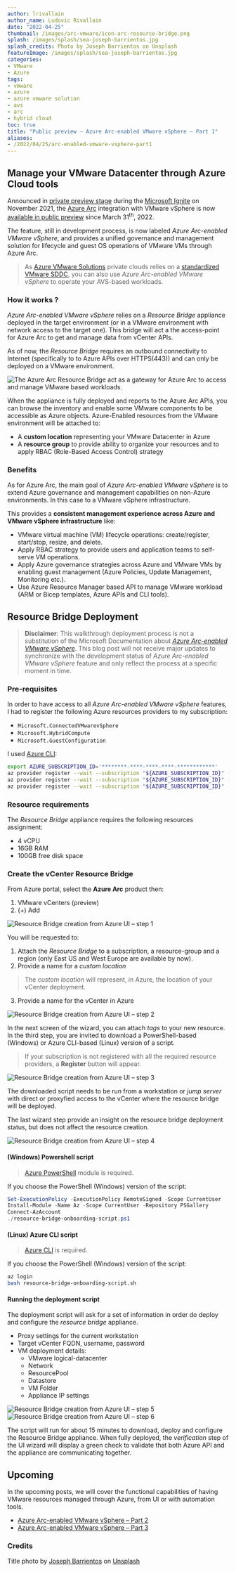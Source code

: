 ```yaml
---
author: lrivallain
author_name: Ludovic Rivallain
date: "2022-04-25"
thumbnail: /images/arc-vmware/icon-arc-resource-bridge.png
splash: /images/splash/sea-joseph-barrientos.jpg
splash_credits: Photo by Joseph Barrientos on Unsplash
featureImage: /images/splash/sea-joseph-barrientos.jpg
categories:
- VMware
- Azure
tags:
- vmware
- azure
- azure vmware solution
- avs
- arc
- hybrid cloud
toc: true
title: "Public preview – Azure Arc-enabled VMware vSphere – Part 1"
aliases:
- /2022/04/25/arc-enabled-vmware-vsphere-part1
---
```


## Manage your VMware Datacenter through Azure Cloud tools

Announced in [private preview stage](https://azure.microsoft.com/en-us/updates/private-preview-new-azure-arc-capabilities-in-november-2021/) during the [Microsoft Ignite](https://aka.ms/IgniteNov21/InnovateAnywhereBlog) on November 2021, the [Azure Arc](https://azure.microsoft.com/en-us/services/azure-arc/#product-overview) integration with VMware vSphere is now [available in public preview](https://azure.microsoft.com/en-us/updates/public-preview-azure-arc-integration-with-vmware-vsphere/) since March 31<sup>th</sup>, 2022.

The feature, still in development process, is now labeled *Azure Arc-enabled VMware vSphere*, and provides a unified governance and management solution for lifecycle and guest OS operations of VMware VMs through Azure Arc.

> As [Azure VMware Solutions](https://azure.microsoft.com/en-us/services/azure-vmware/) private clouds relies on a [standardized VMware SDDC](https://www.vmware.com/products/cloud-foundation.html), you can also use *Azure Arc-enabled VMware vSphere* to operate your AVS-based workloads.

### How it works ?

*Azure Arc-enabled VMware vSphere* relies on a *Resource Bridge* appliance deployed in the target environment (or in a VMware environment with network access to the target one). This bridge will act a the access-point for Azure Arc to get and manage data from vCenter APIs.

As of now, the *Resource Bridge* requires an outbound connectivity to Internet (specifically to to Azure APIs over HTTPS(443)) and can only be deployed on a VMware environment.

![The Azure Arc Resource Bridge act as a gateway for Azure Arc to access and manage VMware based workloads.](/images/arc-vmware/arc-resource-bridge.png)

When the appliance is fully deployed and reports to the Azure Arc APIs, you can browse the inventory and enable some VMware components to be accessible as Azure objects. Azure-Enabled resources from the VMware environment will be attached to:

* A **custom location** representing your VMware Datacenter in Azure
* A **resource group** to provide ability to organize your resources and to apply RBAC (Role-Based Access Control) strategy

### Benefits

As for Azure Arc, the main goal of *Azure Arc-enabled VMware vSphere* is to extend Azure governance and management capabilities on non-Azure environments. In this case to a VMware vSphere infrastructure.

This provides a **consistent management experience across Azure and VMware vSphere infrastructure** like:

* VMware virtual machine (VM) lifecycle operations: create/register, start/stop, resize, and delete.
* Apply RBAC strategy to provide users and application teams to self-serve VM operations.
* Apply Azure governance strategies across Azure and VMware VMs by enabling guest management (Azure Policies, Update Management, Monitoring etc.).
* Use Azure Resource Manager based API to manage VMware workload (ARM or Bicep templates, Azure APIs and CLI tools).

## Resource Bridge Deployment

> **Disclaimer**: This walkthrough deployment process is not a substitution of the Microsoft Documentation about [*Azure Arc-enabled VMware vSphere*](https://docs.microsoft.com/en-us/azure/azure-arc/vmware-vsphere/). This blog post will not receive major updates to synchronize with the development status of *Azure Arc-enabled VMware vSphere* feature and only reflect the process at a specific moment in time.

### Pre-requisites

In order to have access to all *Azure Arc-enabled VMware vSphere* features, I had to register the following Azure resources providers to my subscription:

* `Microsoft.ConnectedVMwarevSphere`
* `Microsoft.HybridCompute`
* `Microsoft.GuestConfiguration`

I used [Azure CLI](https://docs.microsoft.com/en-us/cli/azure/):

```bash
export AZURE_SUBSCRIPTION_ID='********-****-****-****-************'
az provider register --wait --subscription "${AZURE_SUBSCRIPTION_ID}" --namespace Microsoft.ConnectedVMwarevSphere
az provider register --wait --subscription "${AZURE_SUBSCRIPTION_ID}" --namespace Microsoft.HybridCompute
az provider register --wait --subscription "${AZURE_SUBSCRIPTION_ID}" --namespace Microsoft.GuestConfiguration
```

### Resource requirements

The *Resource Bridge* appliance requires the following resources assignment:

* 4 vCPU
* 16GB RAM
* 100GB free disk space


### Create the vCenter Resource Bridge

From Azure portal, select the **Azure Arc** product then:

1. VMware vCenters (preview)
2. (+) Add

![Resource Bridge creation from Azure UI – step 1](/images/arc-vmware/arc-resource-bridge-creation-01.png)

You will be requested to:

1. Attach the *Resource Bridge* to a subscription, a resource-group and a region (only East US and West Europe are available by now).
2. Provide a name for a *custom location*

> The *custom location* will represent, in Azure, the location of your vCenter deployment.

3. Provide a name for the vCenter in Azure

![Resource Bridge creation from Azure UI – step 2](/images/arc-vmware/arc-resource-bridge-creation-02.png)

In the next screen of the wizard, you can attach *tags* to your new resource. In the third step, you are invited to download a PowerShell-based (Windows) or Azure CLI-based (Linux) version of a script.

> If your subscription is not registered with all the required resource providers, a **Register** button will appear.

![Resource Bridge creation from Azure UI – step 3](/images/arc-vmware/arc-resource-bridge-creation-03.png)

The downloaded script needs to be run from a workstation or *jump server* with direct or proxyfied access to the vCenter where the resource bridge will be deployed.

The last wizard step provide an insight on the resource bridge deployment status, but does not affect the resource creation.

![Resource Bridge creation from Azure UI – step 4](/images/arc-vmware/arc-resource-bridge-creation-04.png)

#### (Windows) Powershell script

> [Azure PowerShell](https://docs.microsoft.com/fr-fr/powershell/azure/?view=azps-7.4.0) module is required.

If you choose the PowerShell (Windows) version of the script:

```ps1
Set-ExecutionPolicy -ExecutionPolicy RemoteSigned -Scope CurrentUser
Install-Module -Name Az -Scope CurrentUser -Repository PSGallery
Connect-AzAccount
./resource-bridge-onboarding-script.ps1
```

#### (Linux) Azure CLI script

> [Azure CLI](https://docs.microsoft.com/en-us/cli/azure/) is required.

If you choose the PowerShell (Windows) version of the script:

```bash
az login
bash resource-bridge-onboarding-script.sh
```

#### Running the deployment script

The deployment script will ask for a set of information in order do deploy and configure the *resource bridge* appliance.

* Proxy settings for the current workstation
* Target vCenter FQDN, username, password
* VM deployment details:
  * VMware logical-datacenter
  * Network
  * ResourcePool
  * Datastore
  * VM Folder
  * Appliance IP settings

![Resource Bridge creation from Azure UI – step 5](/images/arc-vmware/arc-resource-bridge-creation-05.png)
![Resource Bridge creation from Azure UI – step 6](/images/arc-vmware/arc-resource-bridge-creation-06.png)

The script will run for about 15 minutes to download, deploy and configure the Resource Bridge appliance. When fully deployed, the *verification* step of the UI wizard will display a green check to validate that both Azure API and the appliance are communicating together.

## Upcoming

In the upcoming posts, we will cover the functional capabilities of having VMware resources managed through Azure, from UI or with automation tools.

* [Azure Arc-enabled VMware vSphere – Part 2](/2022/04/27/arc-enabled-vmware-vsphere-part2)
* [Azure Arc-enabled VMware vSphere – Part 3](/2022/04/29/arc-enabled-vmware-vsphere-part3)

### Credits

Title photo by [Joseph Barrientos](https://unsplash.com/@jbcreate_) on [Unsplash](https://unsplash.com/photos/oQl0eVYd_n8)
